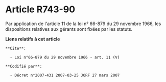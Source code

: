 # Article R743-90

Par application de l'article 11 de la loi n° 66-879 du 29 novembre 1966, les dispositions relatives aux gérants sont fixées
par les statuts.

**Liens relatifs à cet article**

	**Cite**:

	  - Loi n°66-879 du 29 novembre 1966 - art. 11 (V)

	**Codifié par**:

	  - Décret n°2007-431 2007-03-25 JORF 27 mars 2007
